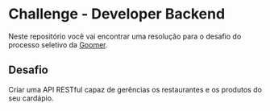 # Challenge - Developer Backend
Neste repositório você vai encontrar uma resolução para o desafio do processo seletivo da [Goomer](https://goomer.com.br/).

## Desafio
Criar uma API RESTful capaz de gerências os restaurantes e os produtos do seu cardápio.